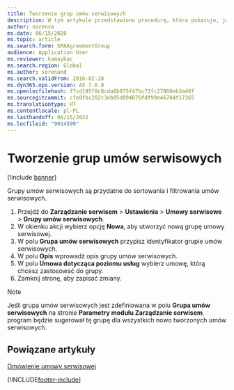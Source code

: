 ```yaml
---
title: Tworzenie grup umów serwisowych
description: W tym artykule przedstawiono procedurę, która pokazuje, jak tworzyć grupy umów serwisowych.
author: sorenva
ms.date: 06/15/2020
ms.topic: article
ms.search.form: SMAAgreementGroup
audience: Application User
ms.reviewer: kamaybac
ms.search.region: Global
ms.author: sorenand
ms.search.validFrom: 2016-02-28
ms.dyn365.ops.version: AX 7.0.0
ms.openlocfilehash: f7cd195f8c8cda0b975f47bc73fc27860eb3a40f
ms.sourcegitcommit: cfe8fbc202c3eb05d894076fdf99e46704f17365
ms.translationtype: HT
ms.contentlocale: pl-PL
ms.lasthandoff: 06/15/2022
ms.locfileid: "9014599"
---
```

# <a name="create-service-agreement-groups"></a>Tworzenie grup umów serwisowych

[!include [banner](../includes/banner.md)]

Grupy umów serwisowych są przydatne do sortowania i filtrowania umów serwisowych.

1. Przejdź do **Zarządzanie serwisem** \> **Ustawienia** \> **Umowy serwisowe** \> **Grupy umów serwisowych**.
1. W okienku akcji wybierz opcję **Nowa**, aby utworzyć nową grupę umowy serwisowej.
1. W polu **Grupa umów serwisowych** przypisz identyfikator grupie umów serwisowych.
1. W polu **Opis** wprowadź opis grupy umów serwisowych.
1. W polu **Umowa dotycząca poziomu usług** wybierz umowę, którą chcesz zastosować do grupy.
1. Zamknij stronę, aby zapisać zmiany.

> [!NOTE]
> Jeśli grupa umów serwisowych jest zdefiniowana w polu **Grupa umów serwisowych** na stronie **Parametry modułu Zarządzanie serwisem**, program będzie sugerował tę grupę dla wszystkich nowo tworzonych umów serwisowych.

## <a name="related-articles"></a>Powiązane artykuły

[Omówienie umowy serwisowej](service-agreement-groups.md)


[!INCLUDE[footer-include](../../includes/footer-banner.md)]